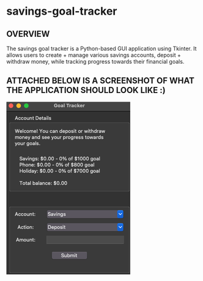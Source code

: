 # savings-goal-tracker

## OVERVIEW
The savings goal tracker is a Python-based GUI application using Tkinter.
It allows users to create + manage various savings accounts, deposit + withdraw money, while tracking progress towards their financial goals. 


## ATTACHED BELOW IS A SCREENSHOT OF WHAT THE APPLICATION SHOULD LOOK LIKE :)
![App Screenshot](screenshot.png)
